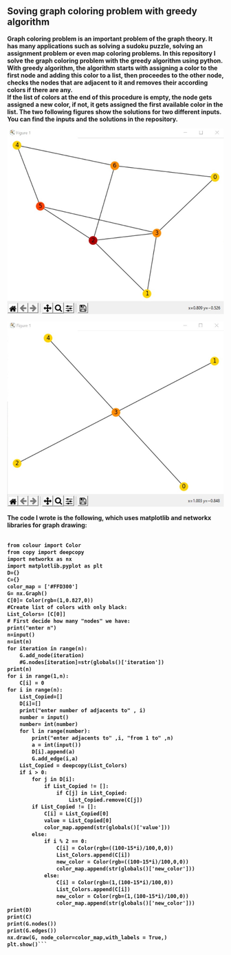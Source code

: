 ## Soving graph coloring problem with greedy algorithm
<b>
Graph coloring problem is an important problem of the graph theory. It has many applications such as solving a sudoku puzzle, solving an assignment problem or even map coloring problems.
In this repository I solve the graph coloring problem with the greedy algorithm using python.
With greedy algorithm, the algorithm starts with assigning a color to the first node and adding this color to a list, then proceedes to the other node, checks the nodes that are adjacent to it and removes their according colors if there are any. <b> <br />
<b> If the list of colors at the end of this procedure is empty, the node gets assigned a new color, if not, it gets assigned the first available color in the list.
The two following figures show the solutions for two different inputs. You can find the inputs and the solutions in the repository. <b>

![alt text](graphcoloring.jpg)

![alt text](graphcoloring2.jpg)

<b> The code I wrote is the following, which uses matplotlib and networkx libraries for graph drawing: <b>


```

from colour import Color
from copy import deepcopy
import networkx as nx
import matplotlib.pyplot as plt
D={}
C={}
color_map = ['#FFD300']
G= nx.Graph()
C[0]= Color(rgb=(1,0.827,0))
#Create list of colors with only black: 
List_Colors= [C[0]]
# First decide how many "nodes" we have: 
print("enter n")
n=input()
n=int(n)
for iteration in range(n):
	G.add_node(iteration)
	#G.nodes[iteration]=str(globals()['iteration'])
print(n)
for i in range(1,n):
	C[i] = 0 
for i in range(n):
	List_Copied=[]
	D[i]=[]
	print("enter number of adjacents to" , i)
	number = input()
	number= int(number)
	for l in range(number):
		print("enter adjacents to" ,i, "from 1 to" ,n)
		a = int(input())
		D[i].append(a)
		G.add_edge(i,a) 
	List_Copied = deepcopy(List_Colors)
	if i > 0:
		for j in D[i]:
			if List_Copied != []:
				if C[j] in List_Copied:
					List_Copied.remove(C[j])
		if List_Copied != []: 
			C[i] = List_Copied[0]
			value = List_Copied[0]
			color_map.append(str(globals()['value']))
		else:
			if i % 2 == 0: 
				C[i] = Color(rgb=((100-15*i)/100,0,0))
				List_Colors.append(C[i])
				new_color = Color(rgb=((100-15*i)/100,0,0))
				color_map.append(str(globals()['new_color']))
			else:
				C[i] = Color(rgb=(1,(100-15*i)/100,0))
				List_Colors.append(C[i])
				new_color = Color(rgb=(1,(100-15*i)/100,0))
				color_map.append(str(globals()['new_color']))
print(D)					
print(C)
print(G.nodes())
print(G.edges())
nx.draw(G, node_color=color_map,with_labels = True,)
plt.show()```


